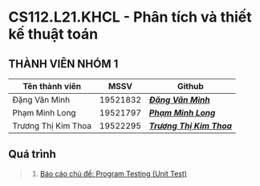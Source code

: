 # CS112.L21.KHCL - Phân tích và thiết kế thuật toán

## **THÀNH VIÊN NHÓM 1**
Tên thành viên | MSSV | Github 
   ----------|------------|------------ 
   Đặng Văn Minh| 19521832 | [__*Đặng Văn Minh*__](https://github.com/DangMinh21)
   Phạm Minh Long | 19521797 | [__*Phạm Minh Long*__](https://github.com/HUNDRED3421)
   Trương Thị Kim Thoa | 19522295 | [__*Trương Thị Kim Thoa*__](https://github.com/kimthoa16052001) 
   
## Quá trình

>1. [Báo cáo chủ đề: Program Testing (Unit Test)](https://github.com/HUNDRED3421/CS112.L21.KHCL/tree/main/B%C3%A1o%20c%C3%A1o%20ch%E1%BB%A7%20%C4%91%E1%BB%81)
